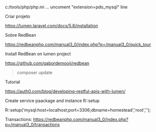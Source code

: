 c:/tools/php/php.ini ... uncoment "extension=pdo_mysql" line



Criar projeto

https://lumen.laravel.com/docs/5.8/installation

Sobre RedBean

https://redbeanphp.com/manual3_0/index.php?p=/manual3_0/quick_tour

Install RedBean on lumen project

https://github.com/gabordemooij/redbean
> composer update





Tutorial

https://auth0.com/blog/developing-restful-apis-with-lumen/


Create service paackage and instance R::setup

R::setup('mysql:host=localhost;port=3306;dbname=homestead','root','');

Transactions: https://redbeanphp.com/manual3_0/index.php?p=/manual3_0/transactions
